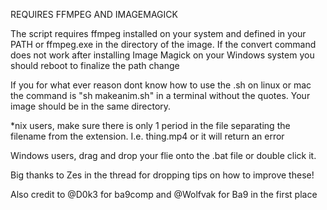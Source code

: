 REQUIRES FFMPEG AND IMAGEMAGICK

The script requires ffmpeg installed on your system and defined in your PATH or ffmpeg.exe in the directory of the image.
If the convert command does not work after installing Image Magick on your Windows system you should reboot to finalize the path change

If you for what ever reason dont know how to use the .sh on linux or mac the command is "sh makeanim.sh" in a terminal
without the quotes. Your image should be in the same directory.

*nix users, make sure there is only 1 period in the file separating the filename from the extension. I.e. thing.mp4 or 
it will return an error

Windows users, drag and drop your flie onto the .bat file or double click it. 

Big thanks to Zes in the thread for dropping tips on how to improve these!

Also credit to @D0k3 for ba9comp and @Wolfvak for Ba9 in the first place
